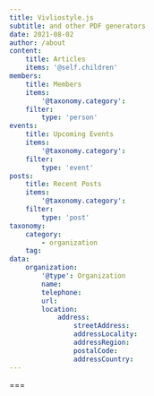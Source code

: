```yaml
---
title: Vivliostyle.js
subtitle: and other PDF generators
date: 2021-08-02
author: /about
content:
    title: Articles
    items: '@self.children'
members:
    title: Members
    items: 
        '@taxonomy.category': 
    filter:
        type: 'person'
events:
    title: Upcoming Events
    items: 
        '@taxonomy.category': 
    filter:
        type: 'event'
posts:
    title: Recent Posts
    items: 
        '@taxonomy.category': 
    filter:
        type: 'post'
taxonomy:
    category:
        - organization
    tag:
data:
    organization:
        '@type': Organization
        name: 
        telephone: 
        url: 
        location:
            address:
                streetAddress: 
                addressLocality: 
                addressRegion: 
                postalCode: 
                addressCountry: 
---
```




===

